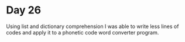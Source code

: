 # Day 26

Using list and dictionary comprehension I was able to write less lines of codes and apply it to a phonetic code word converter program.
